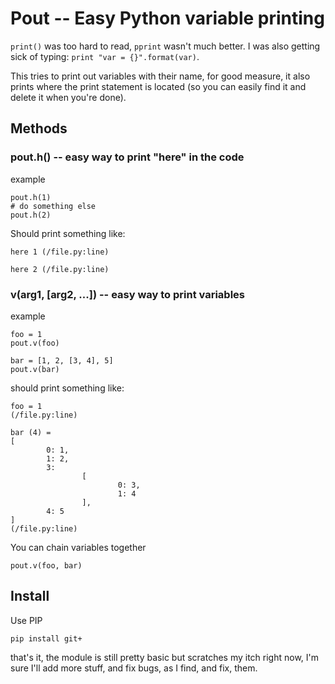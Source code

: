 # Pout -- Easy Python variable printing

`print()` was too hard to read, `pprint` wasn't much better. I was also getting sick of typing: 
`print "var = {}".format(var)`. 

This tries to print out variables with their name, for good measure, it also prints 
where the print statement is located (so you can easily find it and delete it when you're done).

## Methods

### pout.h() -- easy way to print "here" in the code

example

    pout.h(1)
    # do something else
    pout.h(2)
    
Should print something like:

    here 1 (/file.py:line)
    
    here 2 (/file.py:line)

### v(arg1, [arg2, ...]) -- easy way to print variables

example

    foo = 1
    pout.v(foo)
    
    bar = [1, 2, [3, 4], 5]
    pout.v(bar)
    
should print something like:

    foo = 1
    (/file.py:line)

    bar (4) =
    [
            0: 1,
            1: 2,
            3:
                    [
                            0: 3,
                            1: 4
                    ],
            4: 5
    ]
    (/file.py:line)

You can chain variables together

    pout.v(foo, bar)

## Install

Use PIP

    pip install git+

that's it, the module is still pretty basic but scratches my itch right now, I'm sure
I'll add more stuff, and fix bugs, as I find, and fix, them.